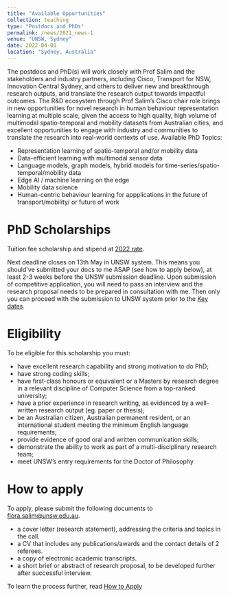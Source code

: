 ```yaml
---
title: "Available Opportunities"
collection: teaching
type: "Postdocs and PhDs"
permalink: /news/2021_news-1
venue: "UNSW, Sydney"
date: 2022-04-01
location: "Sydney, Australia"
---
```


The postdocs and PhD(s) will work closely with Prof Salim and the stakeholders and industry partners, including Cisco, Transport for NSW, Innovation Central Sydney, and others to deliver new and breakthrough research outputs, and translate the research output towards impactful outcomes. The R&D ecosystem through Prof Salim’s Cisco chair role brings in new opportunities for novel research in human behaviour representation learning at multiple scale, given the access to high quality, high volume of multimodal spatio-temporal and mobility datasets from Australian cities, and excellent  opportunities to engage with industry and communities to translate the research into real-world contexts of use.
Available PhD Topics:
- Representation learning of spatio-temporal and/or mobility data
- Data-efficient learning with multimodal sensor data
- Language models, graph models, hybrid models for time-series/spatio-temporal/mobility data
- Edge AI / machine learning on the edge
- Mobility data science
- Human-centric behaviour learning for appplications in the future of transport/mobility/ or future of work

PhD Scholarships
======
Tuition fee scholarship and stipend at [2022 rate](https://research.unsw.edu.au/international-research-scholarships).

Next deadline closes on 13th May in UNSW system. This means you should've submitted your docs to me ASAP (see how to apply below), at least 2-3 weeks before the UNSW submission deadline. Upon submission of competitive application, you will need to pass an interview and the research proposal needs to be prepared in consultation with me. Then only you can proceed with the submission to UNSW system prior to the [Key dates](https://research.unsw.edu.au/key-dates). 

Eligibility
======
To be eligible for this scholarship you must:
- have excellent research capability and strong motivation to do PhD;
- have strong coding skills;
- have first-class honours or equivalent or a Masters by research degree in a relevant discipline of Computer Science from a top-ranked university;
- have a prior experience in research writing, as evidenced by a well-written research output (eg. paper or thesis);
- be an Australian citizen, Australian permanent resident, or an international student meeting the minimum English language requirements;
- provide evidence of good oral and written communication skills;
- demonstrate the ability to work as part of a multi-disciplinary research team;
- meet UNSW’s entry requirements for the Doctor of Philosophy

How to apply
======
To apply, please submit the following documents to flora.salim@unsw.edu.au.
-	a cover letter (research statement), addressing the criteria and topics in the call. 
-	a CV that includes any publications/awards and the contact details of 2 referees.
-	a copy of electronic academic transcripts.
- a short brief or abstract of research proposal, to be developed further after successful interview.

To learn the process further, read [How to Apply](https://research.unsw.edu.au/how-apply)
